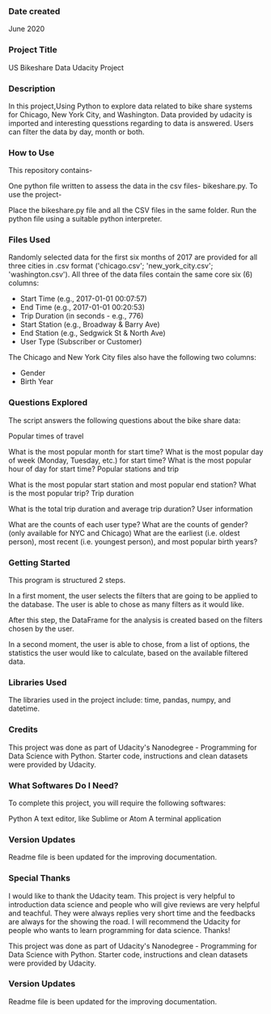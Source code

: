 ### Date created
June 2020

### Project Title
US Bikeshare Data Udacity Project

### Description

In this project,Using Python to explore data related to bike share systems for  Chicago, New York City, and Washington. Data provided by udacity is imported and interesting quesstions regarding to data is answered. Users can filter the data by day, month or both. 

### How to Use

This repository contains-

One python file written to assess the data in the csv files- bikeshare.py.
To use the project-

Place the bikeshare.py file and all the CSV files in the same folder.
Run the python file using a suitable python interpreter.

### Files Used

Randomly selected data for the first six months of 2017 are provided for all three cities in .csv format ('chicago.csv'; 'new_york_city.csv'; 'washington.csv'). All three of the data files contain the same core six (6) columns:
- Start Time (e.g., 2017-01-01 00:07:57)
- End Time (e.g., 2017-01-01 00:20:53)
- Trip Duration (in seconds - e.g., 776)
- Start Station (e.g., Broadway & Barry Ave)
- End Station (e.g., Sedgwick St & North Ave)
- User Type (Subscriber or Customer)

The Chicago and New York City files also have the following two columns:
- Gender
- Birth Year

### Questions Explored

The script answers the following questions about the bike share data:

Popular times of travel

What is the most popular month for start time?
What is the most popular day of week (Monday, Tuesday, etc.) for start time?
What is the most popular hour of day for start time?
Popular stations and trip

What is the most popular start station and most popular end station?
What is the most popular trip?
Trip duration

What is the total trip duration and average trip duration?
User information

What are the counts of each user type?
What are the counts of gender? (only available for NYC and Chicago)
What are the earliest (i.e. oldest person), most recent (i.e. youngest person), and most popular birth years?

### Getting Started

This program is structured 2 steps.

In a first moment, the user selects
the filters that are going to be
applied to the database. The user is
able to chose as many filters as it
would like.

After this step, the DataFrame for
the analysis is created based on the
filters chosen by the user.

In a second moment, the user is
able to chose, from a list of options,
the statistics the user would like to
calculate, based on the available
filtered data.

### Libraries Used

The libraries used in the project include: time, pandas, numpy, and datetime.

### Credits

This project was done as part of Udacity's Nanodegree - Programming for Data Science with Python. Starter code, instructions and clean datasets were provided by Udacity.

### What Softwares Do I Need?

To complete this project, you will require the following softwares:

Python
A text editor, like Sublime or Atom
A terminal application

### Version Updates

Readme file is been updated for the improving documentation.

### Special Thanks

I would like to thank the Udacity team. This project is very helpful to introduction data science and people who will give reviews are very helpful and teachful. They were always replies very short time and the feedbacks are always for the showing the road. I will recommend the Udacity for people who wants to learn programming for data science. Thanks!

This project was done as part of Udacity's Nanodegree - Programming for Data Science with Python. Starter code, instructions and clean datasets were provided by Udacity.

### Version Updates

Readme file is been updated for the improving documentation.

